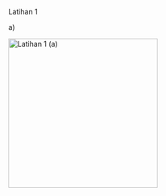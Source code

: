 Latihan 1 

a)

<img width="296" alt="Latihan 1 (a)" src="https://user-images.githubusercontent.com/68811466/116033751-2c12e480-a68c-11eb-8fcd-1063a2b9fa3b.PNG">
